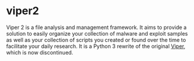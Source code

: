 # viper2

Viper 2 is a file analysis and management framework. It aims to provide a solution to easily organize your collection of malware and exploit samples as well as your collection of scripts you created or found over the time to facilitate your daily research. It is a Python 3 rewrite of the original [Viper](https://github.com/viper-framework/viper), which is now discontinued.
